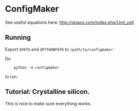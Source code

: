# ConfigMaker

See useful equations here: http://gisaxs.com/index.php/Unit_cell

## Running

Export `$PATH` and `$PYTHONPATH` to `/path/to/configmaker`.

Do 

        python -m configmaker
        
to run.


## Tutorial: Crystalline silicon.

This is nice to make sure everything works.
